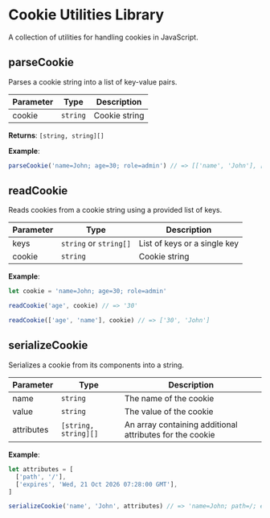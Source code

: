 # Cookie Utilities Library

A collection of utilities for handling cookies in JavaScript.

## parseCookie

Parses a cookie string into a list of key-value pairs.

| Parameter | Type     | Description   |
| --------- | -------- | ------------- |
| cookie    | `string` | Cookie string |

**Returns**: `[string, string][]`

**Example**:

```javascript
parseCookie('name=John; age=30; role=admin') // => [['name', 'John'], ['age', '30'], ['role', 'admin']]
```

## readCookie

Reads cookies from a cookie string using a provided list of keys.

| Parameter | Type                   | Description                  |
| --------- | ---------------------- | ---------------------------- |
| keys      | `string` or `string[]` | List of keys or a single key |
| cookie    | `string`               | Cookie string                |

**Example**:

```javascript
let cookie = 'name=John; age=30; role=admin'

readCookie('age', cookie) // => '30'

readCookie(['age', 'name'], cookie) // => ['30', 'John']
```

## serializeCookie

Serializes a cookie from its components into a string.

| Parameter  | Type                 | Description                                              |
| ---------- | -------------------- | -------------------------------------------------------- |
| name       | `string`             | The name of the cookie                                   |
| value      | `string`             | The value of the cookie                                  |
| attributes | `[string, string][]` | An array containing additional attributes for the cookie |

**Example**:

```javascript
let attributes = [
  ['path', '/'],
  ['expires', 'Wed, 21 Oct 2026 07:28:00 GMT'],
]

serializeCookie('name', 'John', attributes) // => 'name=John; path=/; expires=Wed, 21 Oct 2026 07:28:00 GMT'
```
